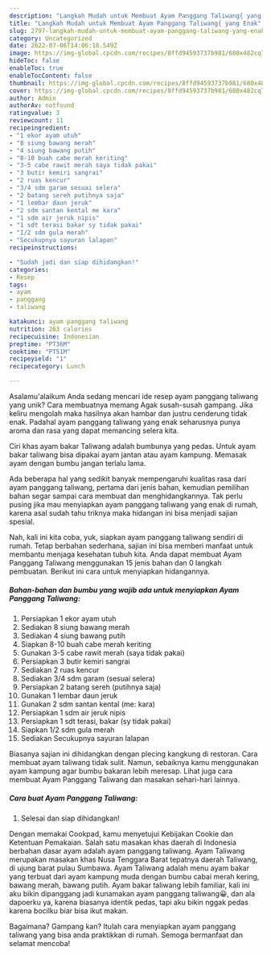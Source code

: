 ```yaml
---
description: "Langkah Mudah untuk Membuat Ayam Panggang Taliwang{ yang Enak"
title: "Langkah Mudah untuk Membuat Ayam Panggang Taliwang{ yang Enak"
slug: 2797-langkah-mudah-untuk-membuat-ayam-panggang-taliwang-yang-enak
category: Uncategorized
date: 2022-07-06T14:06:18.549Z
image: https://img-global.cpcdn.com/recipes/8ffd94593737b981/680x482cq70/ayam-panggang-taliwang-foto-resep-utama.jpg
hideToc: false
enableToc: true
enableTocContent: false
thumbnail: https://img-global.cpcdn.com/recipes/8ffd94593737b981/680x482cq70/ayam-panggang-taliwang-foto-resep-utama.jpg
cover: https://img-global.cpcdn.com/recipes/8ffd94593737b981/680x482cq70/ayam-panggang-taliwang-foto-resep-utama.jpg
author: Admin
authorAv: notfound
ratingvalue: 3
reviewcount: 11
recipeingredient:
- "1 ekor ayam utuh"
- "8 siung bawang merah"
- "4 siung bawang putih"
- "8-10 buah cabe merah keriting"
- "3-5 cabe rawit merah saya tidak pakai"
- "3 butir kemiri sangrai"
- "2 ruas kencur"
- "3/4 sdm garam sesuai selera"
- "2 batang sereh putihnya saja"
- "1 lembar daun jeruk"
- "2 sdm santan kental me kara"
- "1 sdm air jeruk nipis"
- "1 sdt terasi bakar sy tidak pakai"
- "1/2 sdm gula merah"
- "Secukupnya sayuran lalapan"
recipeinstructions:

- "Sudah jadi dan siap dihidangkan!"
categories:
- Resep
tags:
- ayam
- panggang
- taliwang

katakunci: ayam panggang taliwang 
nutrition: 263 calories
recipecuisine: Indonesian
preptime: "PT36M"
cooktime: "PT51M"
recipeyield: "1"
recipecategory: Lunch

---
```



Asalamu'alaikum Anda sedang mencari ide resep ayam panggang taliwang yang unik? Cara membuatnya memang Agak susah-susah gampang. Jika keliru mengolah maka hasilnya akan hambar dan justru cenderung tidak enak. Padahal ayam panggang taliwang yang enak seharusnya punya aroma dan rasa yang dapat memancing selera kita.


Ciri khas ayam bakar Taliwang adalah bumbunya yang pedas. Untuk ayam bakar taliwang bisa dipakai ayam jantan atau ayam kampung. Memasak ayam dengan bumbu jangan terlalu lama.

Ada beberapa hal yang sedikit banyak mempengaruhi kualitas rasa dari ayam panggang taliwang, pertama dari jenis bahan, kemudian pemilihan bahan segar sampai cara membuat dan menghidangkannya. Tak perlu pusing jika mau menyiapkan ayam panggang taliwang yang enak di rumah, karena asal sudah tahu triknya maka hidangan ini bisa menjadi sajian spesial.


Nah, kali ini kita coba, yuk, siapkan ayam panggang taliwang sendiri di rumah. Tetap berbahan sederhana, sajian ini bisa memberi manfaat untuk membantu menjaga kesehatan tubuh kita. Anda dapat membuat Ayam Panggang Taliwang menggunakan 15 jenis bahan dan 0 langkah pembuatan. Berikut ini cara untuk menyiapkan hidangannya.

<!--inarticleads1-->

##### Bahan-bahan dan bumbu yang wajib ada untuk menyiapkan Ayam Panggang Taliwang:

1. Persiapkan 1 ekor ayam utuh
1. Sediakan 8 siung bawang merah
1. Sediakan 4 siung bawang putih
1. Siapkan 8-10 buah cabe merah keriting
1. Gunakan 3-5 cabe rawit merah (saya tidak pakai)
1. Persiapkan 3 butir kemiri sangrai
1. Sediakan 2 ruas kencur
1. Sediakan 3/4 sdm garam (sesuai selera)
1. Persiapkan 2 batang sereh (putihnya saja)
1. Gunakan 1 lembar daun jeruk
1. Gunakan 2 sdm santan kental (me: kara)
1. Persiapkan 1 sdm air jeruk nipis
1. Persiapkan 1 sdt terasi, bakar (sy tidak pakai)
1. Siapkan 1/2 sdm gula merah
1. Sediakan Secukupnya sayuran lalapan


Biasanya sajian ini dihidangkan dengan plecing kangkung di restoran. Cara membuat ayam taliwang tidak sulit. Namun, sebaiknya kamu menggunakan ayam kampung agar bumbu bakaran lebih meresap. Lihat juga cara membuat Ayam Panggang Taliwang dan masakan sehari-hari lainnya. 

<!--inarticleads2-->

##### Cara buat Ayam Panggang Taliwang:


1. Selesai dan siap dihidangkan!

Dengan memakai Cookpad, kamu menyetujui Kebijakan Cookie dan Ketentuan Pemakaian. Salah satu masakan khas daerah di Indonesia berbahan dasar ayam adalah ayam panggang taliwang. Ayam Taliwang merupakan masakan khas Nusa Tenggara Barat tepatnya daerah Taliwang, di ujung barat pulau Sumbawa. Ayam Taliwang adalah menu ayam bakar yang terbuat dari ayam kampung muda dengan bumbu cabai merah kering, bawang merah, bawang putih. Ayam bakar taliwang lebih familiar, kali ini aku bikin dipanggang jadi kunamakan ayam panggang taliwang😀, dan ala dapoerku ya, karena biasanya identik pedas, tapi aku bikin nggak pedas karena bocilku biar bisa ikut makan. 

Bagaimana? Gampang kan? Itulah cara menyiapkan ayam panggang taliwang yang bisa anda praktikkan di rumah. Semoga bermanfaat dan selamat mencoba!
